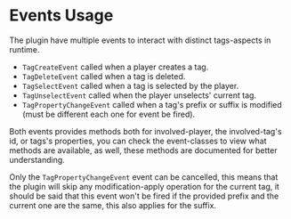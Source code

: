 # Events Usage

The plugin have multiple events to interact with distinct tags-aspects in runtime.
* `TagCreateEvent` called when a player creates a tag.
* `TagDeleteEvent` called when a tag is deleted.
* `TagSelectEvent` called when a tag is selected by the player.
* `TagUnselectEvent` called when the player unselects' current tag.
* `TagPropertyChangeEvent` called when a tag's prefix or suffix is modified (must be different each one for event be fired).

Both events provides methods both for involved-player, the involved-tag's id, or tags's properties, you can check the event-classes
to view what methods are available, as well, these methods are documented for better understanding.

Only the `TagPropertyChangeEvent` event can be cancelled, this means that the plugin will skip any modification-apply
operation for the current tag, it should be said that this event won't be fired if the provided prefix and the current one are the
same, this also applies for the suffix.

